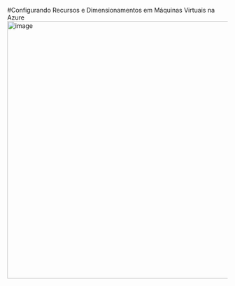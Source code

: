 #Configurando Recursos e Dimensionamentos em Máquinas Virtuais na Azure
<img width="1564" height="589" alt="image" src="https://github.com/user-attachments/assets/b150c5c7-63fd-464f-9d11-eab8d56438af" />
